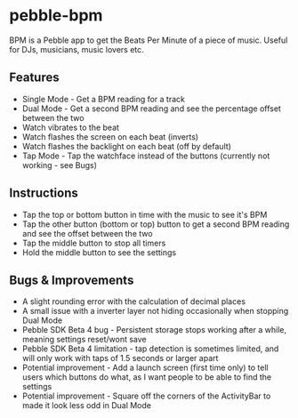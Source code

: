 pebble-bpm
=========
BPM is a Pebble app to get the Beats Per Minute of a piece of music.  Useful for DJs, musicians, music lovers etc.

Features
--------
- Single Mode - Get a BPM reading for a track
- Dual Mode - Get a second BPM reading and see the percentage offset between the two
- Watch vibrates to the beat
- Watch flashes the screen on each beat (inverts)
- Watch flashes the backlight on each beat (off by default)
- Tap Mode - Tap the watchface instead of the buttons (currently not working - see Bugs)

Instructions
------------
- Tap the top or bottom button in time with the music to see it's BPM
- Tap the other button (bottom or top) button to get a second BPM reading and see the offset between the two
- Tap the middle button to stop all timers
- Hold the middle button to see the settings

Bugs & Improvements
-------------------

- A slight rounding error with the calculation of decimal places
- A small issue with a inverter layer not hiding occasionally when stopping Dual Mode
- Pebble SDK Beta 4 bug - Persistent storage stops working after a while, meaning settings reset/wont save
- Pebble SDK Beta 4 limitation - tap detection is sometimes limited, and will only work with taps of 1.5 seconds or larger apart
- Potential improvement - Add a launch screen (first time only) to tell users which buttons do what, as I want people to be able to find the settings
- Potential improvement - Square off the corners of the ActivityBar to made it look less odd in Dual Mode
